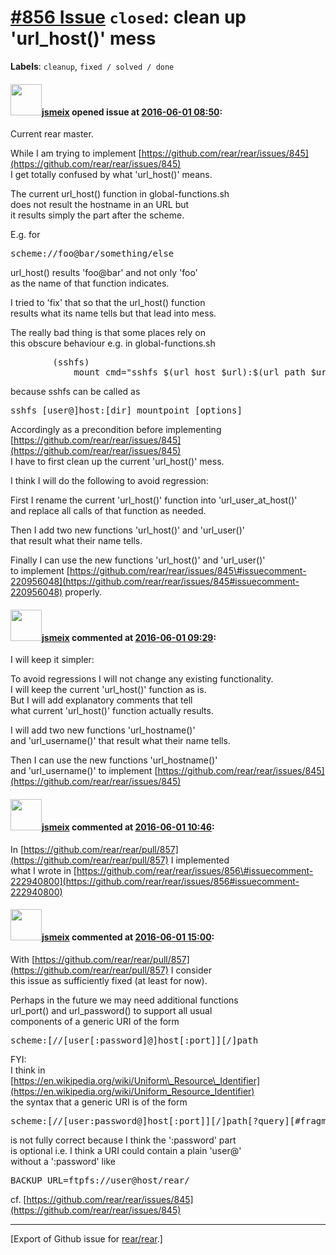[\#856 Issue](https://github.com/rear/rear/issues/856) `closed`: clean up 'url\_host()' mess
============================================================================================

**Labels**: `cleanup`, `fixed / solved / done`

#### <img src="https://avatars.githubusercontent.com/u/1788608?u=925fc54e2ce01551392622446ece427f51e2f0ce&v=4" width="50">[jsmeix](https://github.com/jsmeix) opened issue at [2016-06-01 08:50](https://github.com/rear/rear/issues/856):

Current rear master.

While I am trying to implement
[https://github.com/rear/rear/issues/845](https://github.com/rear/rear/issues/845)  
I get totally confused by what 'url\_host()' means.

The current url\_host() function in global-functions.sh  
does not result the hostname in an URL but  
it results simply the part after the scheme.

E.g. for

<pre>
scheme://foo@bar/something/else
</pre>

url\_host() results 'foo@bar' and not only 'foo'  
as the name of that function indicates.

I tried to 'fix' that so that the url\_host() function  
results what its name tells but that lead into mess.

The really bad thing is that some places rely on  
this obscure behaviour e.g. in global-functions.sh

<pre>
        (sshfs)
            mount_cmd="sshfs $(url_host $url):$(url_path $url) $mountpoint -o $options"
</pre>

because sshfs can be called as

<pre>
sshfs [user@]host:[dir] mountpoint [options] 
</pre>

Accordingly as a precondition before implementing
[https://github.com/rear/rear/issues/845](https://github.com/rear/rear/issues/845)  
I have to first clean up the current 'url\_host()' mess.

I think I will do the following to avoid regression:

First I rename the current 'url\_host()' function into
'url\_user\_at\_host()'  
and replace all calls of that function as needed.

Then I add two new functions 'url\_host()' and 'url\_user()'  
that result what their name tells.

Finally I can use the new functions 'url\_host()' and 'url\_user()'  
to implement
[https://github.com/rear/rear/issues/845\#issuecomment-220956048](https://github.com/rear/rear/issues/845#issuecomment-220956048)
properly.

#### <img src="https://avatars.githubusercontent.com/u/1788608?u=925fc54e2ce01551392622446ece427f51e2f0ce&v=4" width="50">[jsmeix](https://github.com/jsmeix) commented at [2016-06-01 09:29](https://github.com/rear/rear/issues/856#issuecomment-222940800):

I will keep it simpler:

To avoid regressions I will not change any existing functionality.  
I will keep the current 'url\_host()' function as is.  
But I will add explanatory comments that tell  
what current 'url\_host()' function actually results.

I will add two new functions 'url\_hostname()'  
and 'url\_username()' that result what their name tells.

Then I can use the new functions 'url\_hostname()'  
and 'url\_username()' to implement
[https://github.com/rear/rear/issues/845](https://github.com/rear/rear/issues/845)

#### <img src="https://avatars.githubusercontent.com/u/1788608?u=925fc54e2ce01551392622446ece427f51e2f0ce&v=4" width="50">[jsmeix](https://github.com/jsmeix) commented at [2016-06-01 10:46](https://github.com/rear/rear/issues/856#issuecomment-222957518):

In
[https://github.com/rear/rear/pull/857](https://github.com/rear/rear/pull/857)
I implemented  
what I wrote in
[https://github.com/rear/rear/issues/856\#issuecomment-222940800](https://github.com/rear/rear/issues/856#issuecomment-222940800)

#### <img src="https://avatars.githubusercontent.com/u/1788608?u=925fc54e2ce01551392622446ece427f51e2f0ce&v=4" width="50">[jsmeix](https://github.com/jsmeix) commented at [2016-06-01 15:00](https://github.com/rear/rear/issues/856#issuecomment-223020409):

With
[https://github.com/rear/rear/pull/857](https://github.com/rear/rear/pull/857)
I consider  
this issue as sufficiently fixed (at least for now).

Perhaps in the future we may need additional functions  
url\_port() and url\_password() to support all usual  
components of a generic URI of the form

<pre>
scheme:[//[user[:password]@]host[:port]][/]path
</pre>

FYI:  
I think in  
[https://en.wikipedia.org/wiki/Uniform\_Resource\_Identifier](https://en.wikipedia.org/wiki/Uniform_Resource_Identifier)  
the syntax that a generic URI is of the form

<pre>
scheme:[//[user:password@]host[:port]][/]path[?query][#fragment]
</pre>

is not fully correct because I think the ':password' part  
is optional i.e. I think a URI could contain a plain 'user@'  
without a ':password' like

<pre>
BACKUP_URL=ftpfs://user@host/rear/
</pre>

cf.
[https://github.com/rear/rear/issues/845](https://github.com/rear/rear/issues/845)

------------------------------------------------------------------------

\[Export of Github issue for
[rear/rear](https://github.com/rear/rear).\]
